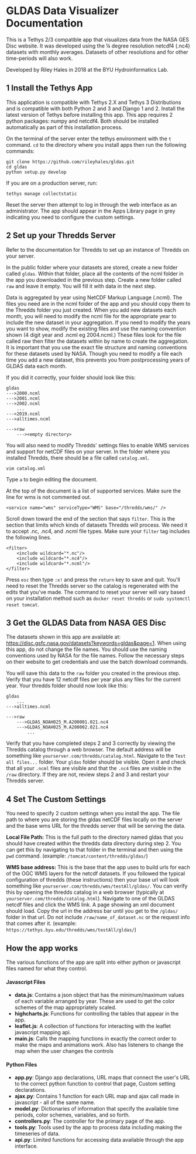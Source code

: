 # GLDAS Data Visualizer Documentation
This is a Tethys 2/3 compatible app that visualizes data from the NASA GES Disc website. It was developed using the ¼ degree resolution netcdf4 (.nc4) datasets with monthly averages. Datasets of other resolutions and for other time-periods will also work.

Developed by Riley Hales in 2018 at the BYU Hydroinformatics Lab.

## 1 Install the Tethys App
This application is compatible with Tethys 2.X and Tethys 3 Distributions and is compatible with both Python 2 and 3 and Django 1 and 2. Install the latest version of Tethys before installing this app. This app requires 2 python packages: numpy and netcdf4. Both should be installed automatically as part of this installation process.

On the terminal of the server enter the tethys environment with the ```t``` command. ```cd``` to the directory where you install apps then run the following commands:  
~~~~
git clone https://github.com/rileyhales/gldas.git  
cd gldas
python setup.py develop
~~~~  
If you are on a production server, run:
~~~~
tethys manage collectstatic
~~~~
Reset the server then attempt to log in through the web interface as an administrator. The app should appear in the Apps Library page in grey indicating you need to configure the custom settings.

## 2 Set up your Thredds Server
Refer to the documentation for Thredds to set up an instance of Thredds on your server.

In the public folder where your datasets are stored, create a new folder called ```gldas```. Within that folder, place all the contents of the ncml folder in the app you downloaded in the previous step. Create a new folder called ```raw``` and leave it empty. You will fill it with data in the next step. 

Data is aggregated by year using NetCDF Markup Language (.ncml). The files you need are in the ncml folder of the app and you should copy them to the Thredds folder you just created. When you add new datasets each month, you will need to modify the ncml file for the appropriate year to include the new dataset in your aggregation. If you need to modify the years you want to show, modify the existing files and use the naming convention shown (4 digit year and .ncml eg 2004.ncml.) These files look for the file called raw then filter the datasets within by name to create the aggregation. It is important that you use the exact file structure and naming conventions for these datasets used by NASA. Though you need to modify a file each time you add a new dataset, this prevents you from postprocessing years of GLDAS data each month.

If you did it correctly, your folder should look like this:
~~~~
gldas
--->2000.ncml
--->2001.ncml
--->2002.ncml
    ...
--->2019.ncml
--->alltimes.ncml
    
--->raw
    ---><empty directory>
~~~~
You will also need to modify Thredds' settings files to enable WMS services and support for netCDF files on your server. In the folder where you installed Thredds, there should be a file called ```catalog.xml```. 
~~~~
vim catalog.xml
~~~~
Type ```a``` to begin editing the document.

At the top of the document is a list of supported services. Make sure the line for wms is not commented out.
~~~~
<service name="wms" serviceType="WMS" base="/thredds/wms/" />
~~~~
Scroll down toward the end of the section that says ```filter```. This is the section that limits which kinds of datasets Thredds will process. We need it to accept .nc, .nc4, and .ncml file types. Make sure your ```filter``` tag includes the following lines.
~~~~
<filter>
    <include wildcard="*.nc"/>
    <include wildcard="*.nc4"/>
    <include wildcard="*.ncml"/>
</filter>
~~~~
Press ```esc``` then type ```:x!```  and press the ```return``` key to save and quit. You'll need to reset the Thredds server so the catalog is regenerated with the edits that you've made. The command to reset your server will vary based on your installation method such as ```docker reset thredds``` or ```sudo systemctl reset tomcat```.

## 3 Get the GLDAS Data from NASA GES Disc
The datasets shown in this app are available at: https://disc.gsfc.nasa.gov/datasets?keywords=gldas&page=1. When using this app, do not change the file names. You should use the naming conventions used by NASA for the file names. Follow the necessary steps on their website to get credentials and use the batch download commands.

You will save this data to the ```raw``` folder you created in the previous step. Verify that you have 12 netcdf files per year plus any files for the current year. Your thredds folder should now look like this:
~~~~
gldas
    ...
--->alltimes.ncml
    
--->raw
    --->GLDAS_NOAH025_M.A200001.021.nc4
    --->GLDAS_NOAH025_M.A200002.021.nc4
        ...    
~~~~

Verify that you have completed steps 2 and 3 correctly by viewing the Thredds catalog through a web browser. The default address will be something like ```yourserver.com/thredds/catalog.html```. Navigate to the ```Test all files...``` folder. Your ```gldas``` folder should be visible. Open it and check that all your ```.ncml``` files are visible and that the ```.nc4``` files are visible in the ```/raw``` directory. If they are not, review steps 2 and 3 and restart your Thredds server.

## 4 Set The Custom Settings
You need to specify 2 custom settings when you install the app. The file path to where you are storing the gldas netCDF files locally on the server and the base wms URL for the thredds server that will be serving the data.

**Local File Path:** This is the full path to the directory named gldas that you should have created within the thredds data directory during step 2. You can get this by navigating to that folder in the terminal and then using the ```pwd``` command. (example: ```/tomcat/content/thredds/gldas/```)  

**WMS base address:** This is the base that the app uses to build urls for each of the OGC WMS layers for the netcdf datasets. If you followed the typical configuration of thredds (these instructions) then your base url will look something like ```yourserver.com/thredds/wms/testAll/gldas/```. You can verify this by opening the thredds catalog in a web browser (typically at ```yourserver.com/thredds/catalog.html```). Navigate to one of the GLDAS netcdf files and click the WMS link. A page showing an xml document should load. Copy the url in the address bar until you get to the ```/gldas/``` folder in that url. Do not include ```/raw/name_of_dataset.nc``` or the request info that comes after it. (example: ```https://tethys.byu.edu/thredds/wms/testAll/gldas/```)

## How the app works
The various functions of the app are split into either python or javascript files named for what they control.
#### Javascript Files
* **data.js**: Contains a json object that has the minimum/maximum values of each variable arranged by year. These are used to get the color schemes of the map appropriately scaled.
* **highcharts.js**: Functions for controlling the tables that appear in the app.
* **leaflet.js**: A collection of functions for interacting with the leaflet javascript mapping api.
* **main.js**: Calls the mapping functions in exactly the correct order to make the maps and animations work. Also has listeners to change the map when the user changes the controls

#### Python Files
* **app.py**: Django app declarations, URL maps that connect the user's URL to the correct python function to control that page, Custom setting declarations.
* **ajax.py**: Contains 1 function for each URL map and ajax call made in javascript - all of the same name.
* **model.py**: Dictionaries of information that specify the available time periods, color schemes, variables, and so forth.
* **controllers.py**: The controller for the primary page of the app.
* **tools.py**: Tools used by the app to process data including making the timeseries of data.
* **api.py**: Limited functions for accessing data available through the app interface.
